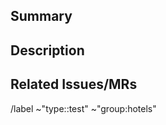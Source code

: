 ## Summary

<!-- Add a summary here -->

## Description

<!-- Add a description here -->

## Related Issues/MRs

<!-- Add links to other issues/MRs here -->

/label ~"type::test" ~"group:hotels"
